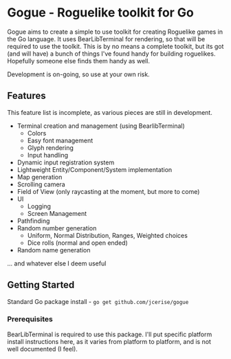 # Gogue - Roguelike toolkit for Go

Gogue aims to create a simple to use toolkit for creating Roguelike games in the Go language. It uses BearLibTerminal for rendering, so that will be required to use the toolkit.
This is by no means a complete toolkit, but its got (and will have) a bunch of things I've found handy for building roguelikes. Hopefully someone else finds them handy as well.

Development is on-going, so use at your own risk.

## Features

This feature list is incomplete, as various pieces are still in development.

- Terminal creation and management (using BearlibTerminal)
    - Colors
    - Easy font management
    - Glyph rendering
    - Input handling
- Dynamic input registration system
- Lightweight Entity/Component/System implementation
- Map generation
- Scrolling camera
- Field of View (only raycasting at the moment, but more to come)
- UI
    - Logging
    - Screen Management
- Pathfinding
- Random number generation
    - Uniform, Normal Distribution, Ranges, Weighted choices
    - Dice rolls (normal and open ended)
- Random name generation

... and whatever else I deem useful

## Getting Started

Standard Go package install - `go get github.com/jcerise/gogue`

### Prerequisites

BearLibTerminal is required to use this package. I'll put specific platform install instructions here, as it varies from platform to platform, and is not well documented (I feel).
